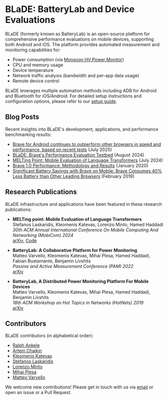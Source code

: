 # BLaDE: BatteryLab and Device Evaluations

BLaDE (formerly known as BatteryLab) is an open-source platform for comprehensive performance evaluations on mobile devices, supporting both Android and iOS. The platform provides automated measurement and monitoring capabilities for:

- Power consumption (via [Monsoon HV Power Monitor](https://www.msoon.com/high-voltage-power-monitor))
- CPU and memory usage
- Device temperature
- Network traffic analysis (bandwidth and per-app data usage)
- Remote device control

BLaDE leverages multiple automation methods including ADB for Android and Bluetooth for iOS/Android. For detailed setup instructions and configuration options, please refer to our [setup guide](src/setup/README.md).

## Blog Posts

Recent insights into BLaDE's development, applications, and performance benchmarking results:

- [Brave for Android continues to outperform other browsers in speed and performance, based on recent tests](https://brave.com/blog/brave-android-one-eight-zero-plus-performance/) (July 2025)
- [BLaDE: Brave's Performance Evaluation Testbed](https://brave.com/blog/blade-testbed/) (August 2024)
- [MELTing Point: Mobile Evaluation of Language Transformers](https://brave.com/blog/melting-point/) (July 2024)
- [Brave 1.0 Performance: Methodology and Results](https://brave.com/brave-one-dot-zero-performance-methodology-and-results/) (January 2020)
- [Significant Battery Savings with Brave on Mobile: Brave Consumes 40% Less Battery than Other Leading Browsers](https://brave.com/brave-saves-batteries/) (February 2019)

## Research Publications

BLaDE infrastructure and applications have been featured in these research publications:

*  **MELTing point: Mobile Evaluation of Language Transformers**  
   Stefanos Laskaridis, Kleomenis Katevas, Lorenzo Minto, Hamed Haddadi  
   *30th ACM Annual International Conference On Mobile Computing And Networking (MobiCom) 2024*  
   [arXiv](https://arxiv.org/abs/2403.12844), [Code](https://github.com/brave-experiments/MELT-public)

*  **BatteryLab: A Collaborative Platform for Power Monitoring**  
   Matteo Varvello, Kleomenis Katevas, Mihai Plesa, Hamed Haddadi, Fabian Bustamante, Benjamin Livshits  
   *Passive and Active Measurement Conference (PAM) 2022*  
   [arXiv](https://arxiv.org/abs/2201.12614)

*  **BatteryLab, A Distributed Power Monitoring Platform For Mobile Devices**  
   Matteo Varvello, Kleomenis Katevas, Mihai Plesa, Hamed Haddadi, Benjamin Livshits  
   *18th ACM Workshop on Hot Topics in Networks (HotNets) 2019*  
   [arXiv](https://arxiv.org/abs/1910.08951)

## Contributors

BLaDE contributors (in alphabetical order):

- [Ralph Ankele](https://github.com/ankeleralph)
- [Artem Chaikin](https://github.com/stoletheminerals)
- [Kleomenis Katevas](https://github.com/minoskt)
- [Stefanos Laskaridis](https://github.com/stevelaskaridis)
- [Lorenzo Minto](https://github.com/LorenzoMinto)
- [Mihai Plesa](https://github.com/mihaiplesa)
- [Matteo Varvello](https://github.com/svarvel)

We welcome new contributions! Please get in touch with us via [email](mailto:blade-project@brave.com) or open an issue or a Pull Request.
